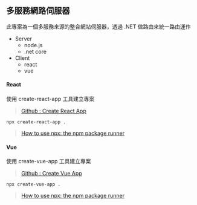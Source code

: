 ## 多服務網路伺服器

此專案為一個多服務來源的整合網站伺服器，透過 .NET 做路由來統一路由運作

+ Server
  - node.js
  - .net core
+ Client
  - react
  - vue

#### React

使用 create-react-app 工具建立專案
> [Github : Create React App](https://github.com/facebook/create-react-app)

```
npx create-react-app .
```
> [How to use npx: the npm package runner](https://blog.scottlogic.com/2018/04/05/npx-the-npm-package-runner.html)

#### Vue

使用 create-vue-app 工具建立專案
> [Github : Create Vue App](https://github.com/vue-land/create-vue-app)

```
npx create-vue-app .
```
> [How to use npx: the npm package runner](https://blog.scottlogic.com/2018/04/05/npx-the-npm-package-runner.html)
